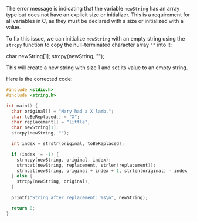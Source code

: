 The error message is indicating that the variable `newString` has an array type but does not have an explicit size or initializer. This is a requirement for all variables in C, as they must be declared with a size or initialized with a value.

To fix this issue, we can initialize `newString` with an empty string using the `strcpy` function to copy the null-terminated character array `""` into it:

char newString[1];
strcpy(newString, "");

This will create a new string with size 1 and set its value to an empty string.

Here is the corrected code:
```c
#include <stdio.h>
#include <string.h>

int main() {
  char original[] = "Mary had a X lamb.";
  char toBeReplaced[] = "X";
  char replacement[] = "little";
  char newString[1];
  strcpy(newString, "");

  int index = strstr(original, toBeReplaced);

  if (index != -1) {
    strncpy(newString, original, index);
    strncat(newString, replacement, strlen(replacement));
    strncat(newString, original + index + 1, strlen(original) - index - 1);
  } else {
    strcpy(newString, original);
  }

  printf("String after replacement: %s\n", newString);

  return 0;
}
```
